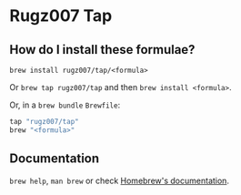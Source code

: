 # Rugz007 Tap

## How do I install these formulae?

`brew install rugz007/tap/<formula>`

Or `brew tap rugz007/tap` and then `brew install <formula>`.

Or, in a `brew bundle` `Brewfile`:

```ruby
tap "rugz007/tap"
brew "<formula>"
```

## Documentation

`brew help`, `man brew` or check [Homebrew's documentation](https://docs.brew.sh).
